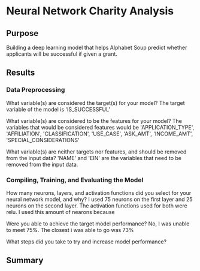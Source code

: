 # Neural Network Charity Analysis

## Purpose
Building a deep learning model that helps Alphabet Soup predict whether applicants will be successful if given a grant.

## Results

### Data Preprocessing

What variable(s) are considered the target(s) for your model?
The target variable of the model is 'IS_SUCCESSFUL'

What variable(s) are considered to be the features for your model?
The variables that would be considered features would be 'APPLICATION_TYPE', 'AFFILIATION', 'CLASSIFICATION', 'USE_CASE', 'ASK_AMT', 'INCOME_AMT', 'SPECIAL_CONSIDERATIONS'

What variable(s) are neither targets nor features, and should be removed from the input data?
'NAME' and 'EIN' are the variables that need to be removed from the input data.

### Compiling, Training, and Evaluating the Model

How many neurons, layers, and activation functions did you select for your neural network model, and why?
I used 75 neurons on the first layer and 25 neurons on the second layer. The activation functions used for both were relu. I used this amount of nearons because 

Were you able to achieve the target model performance?
No, I was unable to meet 75%. The closest i was able to go was 73%

What steps did you take to try and increase model performance?


## Summary



